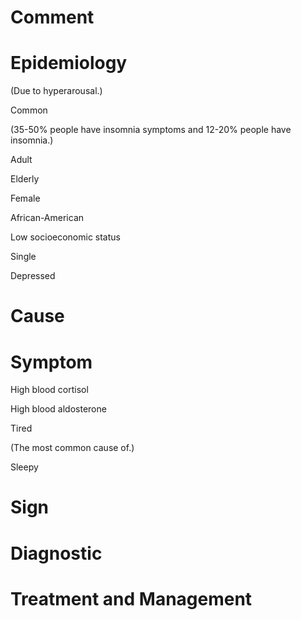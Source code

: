 # Comment

# Epidemiology

(Due to hyperarousal.)

Common

(35-50% people have insomnia symptoms and 12-20% people have insomnia.)

Adult

Elderly

Female

African-American

Low socioeconomic status

Single

Depressed

# Cause

# Symptom

High blood cortisol

High blood aldosterone

Tired

(The most common cause of.)

Sleepy

# Sign

# Diagnostic

# Treatment and Management
